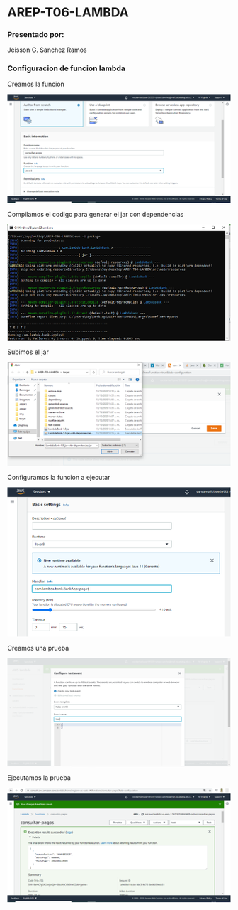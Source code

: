# AREP-T06-LAMBDA

### Presentado por:
Jeisson G. Sanchez Ramos

### Configuracion de funcion lambda

Creamos la funcion

![ver](img/crear%20lambda.PNG)

Compilamos el codigo para generar el jar con dependencias

![ver](img/compilamos.PNG)

Subimos el jar

![ver](img/despliegue%20jar%20con%20dependencias.PNG)

Configuramos la funcion a ejecutar

![ver](img/configuramos%20funcion.PNG)

Creamos una prueba

![ver](img/crear%20prueba.PNG)

Ejecutamos la prueba

![ver](img/ejecutamos%20la%20prueba.PNG)